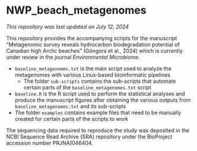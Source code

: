 # NWP_beach_metagenomes
 *This repository was last updated on July 12, 2024*
 
 This repository provides the accompanying scripts for the manuscript "Metagenomic survey reveals hydrocarbon biodegradation potential of Canadian high Arctic beaches" (Góngora et al., 2024) which is currently under review in the journal *Environmental Microbiome*.

- `baseline_metagenomes.txt` is the main script used to analyze the metagenomes with various Linux-based bioinformatic pipelines
  - The folder `sub-scripts` contains the sub-scripts that automate certain parts of the `baseline_metagenomes.txt` script
- `baseline.R` is the R script used to perform the statistical analyses and produce the manuscript figures after obtaining the various outputs from `baseline_metagenomes.txt` and its sub-scripts
- The folder `examples` contains example files that need to be manually created for certain parts of the scripts to work

The sequencing data required to reproduce the study was deposited in the NCBI Sequence Read Archive (SRA) repository under the BioProject accession number PRJNA1046404.
